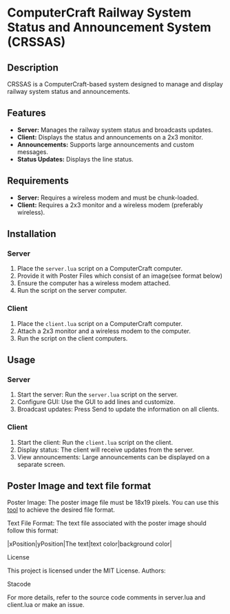 # ComputerCraft Railway System Status and Announcement System (CRSSAS)

## Description

CRSSAS is a ComputerCraft-based system designed to manage and display railway system status and announcements.

## Features

- **Server:** Manages the railway system status and broadcasts updates.
- **Client:** Displays the status and announcements on a 2x3 monitor.
- **Announcements:** Supports large announcements and custom messages.
- **Status Updates:** Displays the line status.

## Requirements

- **Server:** Requires a wireless modem and must be chunk-loaded.
- **Client:** Requires a 2x3 monitor and a wireless modem (preferably wireless).

## Installation

### Server
1. Place the `server.lua` script on a ComputerCraft computer.
2. Provide it with Poster Files which consist of an image(see format below)
3. Ensure the computer has a wireless modem attached.
4. Run the script on the server computer.

### Client
1. Place the `client.lua` script on a ComputerCraft computer.
2. Attach a 2x3 monitor and a wireless modem to the computer.
3. Run the script on the client computers.

## Usage

### Server
1. Start the server: Run the `server.lua` script on the server.
2. Configure GUI: Use the GUI to add lines and customize.
3. Broadcast updates: Press Send to update the information on all clients.

### Client
1. Start the client: Run the `client.lua` script on the client.
2. Display status: The client will receive updates from the server.
3. View announcements: Large announcements can be displayed on a separate screen.

## Poster Image and text file format
Poster Image: The poster image file must be 18x19 pixels. You can use this [tool](https://github.com/DownrightNifty/computercraft-stuff) to achieve the desired file format.

Text File Format: The text file associated with the poster image should follow this format:

|xPosition|yPosition|The text|text color|background color|

License

This project is licensed under the MIT License.
Authors:

Stacode

For more details, refer to the source code comments in server.lua and client.lua or make an issue.
